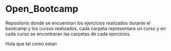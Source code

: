 # Open_Bootcamp

Repositorio donde se encuentran los ejercicios realizados durante el bootcamp y los cursos realizados, cada carpeta representara
un curso y en cada curso se encontraran las carpetas de cada ejercicios.

Hola que tal como estan